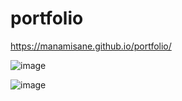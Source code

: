 # portfolio


https://manamisane.github.io/portfolio/

![image](https://user-images.githubusercontent.com/112752325/190220909-e1ca4846-b98c-4c7d-987c-084d0d684f15.png)

![image](https://user-images.githubusercontent.com/112752325/190221036-ab4a5ef0-eb6b-48ec-b16f-e05e1a49f49d.png)
